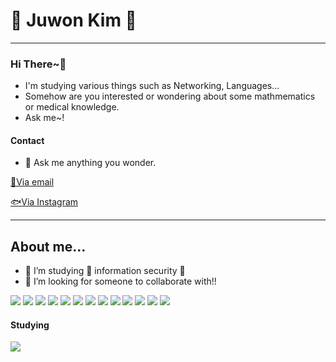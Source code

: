 # 👾 Juwon Kim 👾
---
### **Hi There~👋**</h1>

* I'm studying various things such as Networking, Languages...
* Somehow are you interested or wondering about some mathmematics or medical knowledge.
* Ask me~!
#### Contact
- 💬 Ask me anything you wonder.


[📨Via email](mailto:rlawndnjs0828@gmail.com?subject=[GitHub])

[🐟Via Instagram](https://www.instagram.com/juwon_kim0828/)



---


## About me...

- 🔭 I’m studying 🔐 information security 🔐
- 🤔 I’m looking for someone to collaborate with!!

<img src="https://img.shields.io/badge/C-A8B9CC?style=flat&logo=C&logoColor=white"/></a>
<img src="https://img.shields.io/badge/Java-007396?style=flat-square&logo=java&logoColor=white"/></a>
<img src="https://img.shields.io/badge/Python-3766AB?style=flat-square&logo=Python&logoColor=white"/></a>
<img src="https://img.shields.io/badge/Docker-2496ED?style=flat-square&logo=Docker&logoColor=white"/></a>
<img src="https://img.shields.io/badge/MariaDB-003545?style=flat-square&logo=MariaDB&logoColor=white"/></a>
<img src="https://img.shields.io/badge/MySQL-4479A1?style=flat-square&logo=MySQL&logoColor=white"/></a>
<img src="https://img.shields.io/badge/Ubuntu-E95420?style=flat-square&logo=Ubuntu&logoColor=white"/></a>
<img src="https://img.shields.io/badge/CentOS-262577?style=flat&logo=CentOS&logoColor=white"/></a>
<img src="https://img.shields.io/badge/Kali-557C94?style=flat&logo=KaliLinux&logoColor=white"/></a>
<img src="https://img.shields.io/badge/Wireshark-1679A7?style=flat&logo=Wireshark&logoColor=white"/></a>
<img src="https://img.shields.io/badge/Cisco-1BA0D7?style=flat-square&logo=Cisco&logoColor=white"/></a>
<img src="https://img.shields.io/badge/C%23-3766AB?style=flat-square&logo=Csharp&logoColor=white"/></a>
<img src="https://img.shields.io/badge/TypeScript-3178C6?style=flat&logo=TypeScript&logoColor=white"/>



#### Studying
<img src="https://img.shields.io/badge/C++-3766AB?style=flat-square&logo=C%2B%2B&logoColor=white"/></a>




